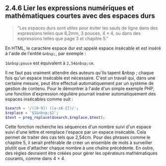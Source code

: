 ## 2.4.6 Lier les expressions numériques et mathématiques courtes avec des espaces durs

>  “Les espaces durs sont utiles pour éviter les sauts de ligne dans des expressions telles que 6,2mm, 3 pouces, 4 × 4, ou dans des expressions telles que page 3 et chapitre 5.”

En HTML, le caractère espace dur est appelé espace insécable et est inséré à l'aide de l'entité `&nbsp;`, par exemple :

`1&nbsp;pouce` est équivalent à `2,54&nbsp;cm`.

Il ne faut pas vraiment attendre des auteurs qu'ils tapent &nbsp ; chaque fois qu'un espace insécable est nécessaire. C'est un travail qui, dans une certaine mesure, peut être effectué automatiquement par un système de gestion de contenu. Pour le démontrer à l'aide d'un simple exemple PHP, une fonction d'expression régulière pourrait insérer automatiquement des espaces insécables comme suit :

```php
$search = '/([0-9]) ([a-zA-Z])/';
$replace = '$1&nbsp;$2';
$text = preg_replace($search,$replace,$text);
```

Cette fonction recherche les séquences d'un nombre suivi d'un espace suivi d'une lettre et remplace l'espace par un espace insécable. Cela permet de traiter des cas tels que 2,54cm. Pour des phrases comme le chapitre 5, il serait préférable de créer un ensemble de mots à surveiller plutôt que d'attacher chaque nombre à une chaîne précédente. En outre, des règles devraient être créées pour gérer les opérateurs mathématiques courants, comme dans 4 × 4.